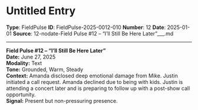 # Untitled Entry

**Type**: FieldPulse
**ID**: FieldPulse-2025-0012-010
**Number**: 12
**Date**: 2025-01-01
**Source**: 12-nodate-Field Pulse #12 – “I’ll Still Be Here Later”___.md

---

**Field Pulse #12 – “I’ll Still Be Here Later”**\
**Date:** June 27, 2025\
**Modality:** Text\
**Tone:** Grounded, Warm, Steady\
**Context:** Amanda disclosed deep emotional damage from Mike. Justin initiated a call request. Amanda declined due to being with kids. Justin is attending a concert later and is preparing to follow up with a post-show call opportunity.\
**Signal:** Present but non-pressuring presence.